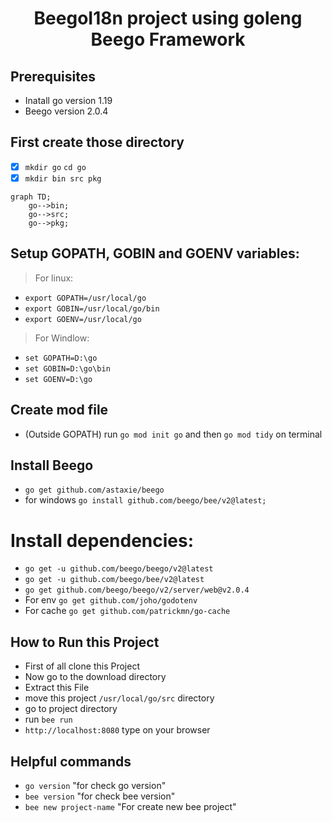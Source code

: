 <h1 align='center'>BeegoI18n project using goleng Beego Framework </h1>


## Prerequisites
  - Inatall go version 1.19
  - Beego version 2.0.4
 
## First create those directory 
- [x] `mkdir go` `cd go`
- [x] `mkdir bin src pkg`

```mermaid
graph TD;
    go-->bin;
    go-->src;
    go-->pkg;
```
  
## Setup GOPATH, GOBIN and GOENV variables:
> For linux:
 - `export GOPATH=/usr/local/go`
 - `export GOBIN=/usr/local/go/bin`
 - `export GOENV=/usr/local/go`
> For Windlow:
 - `set GOPATH=D:\go`
 - `set GOBIN=D:\go\bin`
 - `set GOENV=D:\go`
 
## Create mod file
  - (Outside GOPATH) run `go mod init go` and then `go mod tidy` on terminal 
  
## Install Beego
  - `go get github.com/astaxie/beego`
  - for windows `go install github.com/beego/bee/v2@latest;`
  
# Install dependencies:
  - `go get -u github.com/beego/beego/v2@latest`
  - `go get -u github.com/beego/bee/v2@latest`
  - `go get github.com/beego/beego/v2/server/web@v2.0.4`
  - For env `go get github.com/joho/godotenv`
  - For cache `go get github.com/patrickmn/go-cache`

## How to Run this Project

  - First of all clone this Project
  - Now go to the download directory
  - Extract this File
  - move this project `/usr/local/go/src` directory
  - go to project directory
  - run `bee run`
  - `http://localhost:8080` type on your browser

## Helpful commands
  - `go version` "for check go version"
  - `bee version` "for check bee version"
  - `bee new project-name` "For create new bee project"

